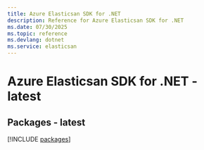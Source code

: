 ```yaml
---
title: Azure Elasticsan SDK for .NET
description: Reference for Azure Elasticsan SDK for .NET
ms.date: 07/30/2025
ms.topic: reference
ms.devlang: dotnet
ms.service: elasticsan
---
```

# Azure Elasticsan SDK for .NET - latest
## Packages - latest
[!INCLUDE [packages](elasticsan-index.md)]